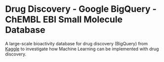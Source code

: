 # Drug Discovery - Google BigQuery - ChEMBL EBI Small Molecule Database
A large-scale bioactivity database for drug discovery (BigQuery) from [Kaggle](https://www.kaggle.com/bigquery/ebi-chembl) to investigate how Machine Learning can be implemented with drug discovery.

